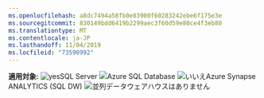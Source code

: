 ```yaml
---
ms.openlocfilehash: a8dc7494a58fb0e83900f60283242ebe6f175e3e
ms.sourcegitcommit: 830149bdd6419b2299aec3f60d59e80ce4f3eb80
ms.translationtype: MT
ms.contentlocale: ja-JP
ms.lasthandoff: 11/04/2019
ms.locfileid: "73590992"
---
```

<Token>**適用対象:** ![yes](media/yes.png)SQL Server ![](media/no.png)Azure SQL Database ![いいえ](media/no.png)Azure Synapse ANALYTICS (SQL DW) ![](media/no.png)並列データウェアハウスはありません</Token>
